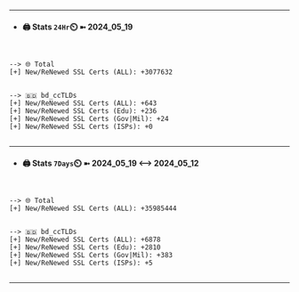 

---
- #### 🖨️ **Stats** `24Hr`⏲️ ➼ 2024_05_19
```console


--> 🌐 Total
[+] New/ReNewed SSL Certs (ALL): +3077632


--> 🇧🇩 bd_ccTLDs
[+] New/ReNewed SSL Certs (ALL): +643
[+] New/ReNewed SSL Certs (Edu): +236
[+] New/ReNewed SSL Certs (Gov|Mil): +24
[+] New/ReNewed SSL Certs (ISPs): +0


```

---
- #### 🖨️ **Stats** `7Days`⏲️ ➼ 2024_05_19 <--> 2024_05_12
```console


--> 🌐 Total
[+] New/ReNewed SSL Certs (ALL): +35985444


--> 🇧🇩 bd_ccTLDs
[+] New/ReNewed SSL Certs (ALL): +6878
[+] New/ReNewed SSL Certs (Edu): +2810
[+] New/ReNewed SSL Certs (Gov|Mil): +383
[+] New/ReNewed SSL Certs (ISPs): +5


```

---

